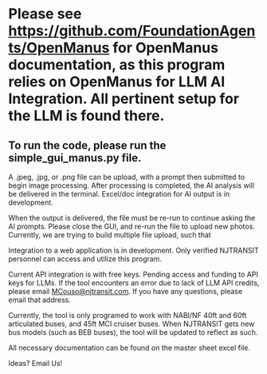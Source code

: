 # Please see https://github.com/FoundationAgents/OpenManus for OpenManus documentation, as this program relies on OpenManus for LLM AI Integration. All pertinent setup for the LLM is found there.

## To run the code, please run the simple_gui_manus.py file.

A .jpeg, .jpg, or .png file can be upload, with a prompt then submitted to begin image processing. After processing is completed, the AI analysis will be delivered in the terminal.
Excel/doc integration for AI output is in development. 

When the output is delivered, the file must be re-run to continue asking the AI prompts. Please close the GUI, and re-run the file to upload new photos. Currently, we are trying to build multiple file upload, such that 

Integration to a web application is in development.
Only verified NJTRANSIT personnel can access and utilize this program. 

Current API integration is with free keys. Pending access and funding to API keys for LLMs. If the tool encounters an error due to lack of LLM API credits, please email MCouso@njtransit.com. If you have any questions, please email that address.

Currently, the tool is only programed to work with NABI/NF 40ft and 60ft articulated buses, and 45ft MCI cruiser buses. When NJTRANSIT gets new bus models (such as BEB buses), the tool will be updated to reflect as such.

All necessary documentation can be found on the master sheet excel file.

Ideas? Email Us!
